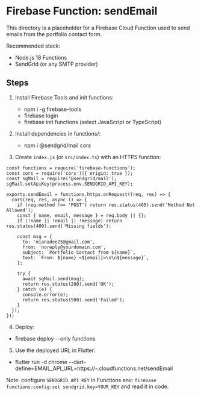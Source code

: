 # Firebase Function: sendEmail

This directory is a placeholder for a Firebase Cloud Function used to send emails from the portfolio contact form.

Recommended stack:
- Node.js 18 Functions
- SendGrid (or any SMTP provider)

## Steps
1. Install Firebase Tools and init functions:
   - npm i -g firebase-tools
   - firebase login
   - firebase init functions (select JavaScript or TypeScript)

2. Install dependencies in functions/:
   - npm i @sendgrid/mail cors

3. Create `index.js` (or `src/index.ts`) with an HTTPS function:
```
const functions = require('firebase-functions');
const cors = require('cors')({ origin: true });
const sgMail = require('@sendgrid/mail');
sgMail.setApiKey(process.env.SENDGRID_API_KEY);

exports.sendEmail = functions.https.onRequest((req, res) => {
  cors(req, res, async () => {
    if (req.method !== 'POST') return res.status(405).send('Method Not Allowed');
    const { name, email, message } = req.body || {};
    if (!name || !email || !message) return res.status(400).send('Missing fields');

    const msg = {
      to: 'mianadee25@gmail.com',
      from: 'noreply@yourdomain.com',
      subject: `Portfolio Contact from ${name}`,
      text: `From: ${name} <${email}>\n\n${message}`,
    };

    try {
      await sgMail.send(msg);
      return res.status(200).send('OK');
    } catch (e) {
      console.error(e);
      return res.status(500).send('Failed');
    }
  });
});
```

4. Deploy:
- firebase deploy --only functions

5. Use the deployed URL in Flutter:
- flutter run -d chrome --dart-define=EMAIL_API_URL=https://<region>-<project>.cloudfunctions.net/sendEmail

Note: configure `SENDGRID_API_KEY` in Functions env: `firebase functions:config:set sendgrid.key=YOUR_KEY` and read it in code.


